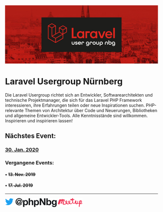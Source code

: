 ![Logo](https://raw.githubusercontent.com/real-media-technic-staudacher/laravel-usergroup-nuernberg/master/.github/logo.jpg "Logo")

# Laravel Usergroup Nürnberg
Die Laravel Usergroup richtet sich an Entwickler, Softwarearchitekten und technische Projektmanager, die sich für das Laravel PHP Framework interessieren, ihre Erfahrungen teilen oder neue Inspirationen suchen. PHP-relevante Themen von Architektur über Code und Neuerungen, Bibliotheken und allgemeine Entwickler-Tools. Alle Kenntnisstände sind willkommen. Inspirieren und inspirieren lassen!

## Nächstes Event:
### [30. Jan. 2020](https://github.com/real-media-technic-staudacher/laravel-usergroup-nuernberg/issues/5)

### Vergangene Events:
#### • ~~13. Nov. 2019~~
#### • ~~17. Jul. 2019~~

---

[![@phpNbg](https://raw.githubusercontent.com/real-media-technic-staudacher/laravel-usergroup-nuernberg/master/.github/twitter.png "@phpNbg")](https://twitter.com/PhpNbg)
[![meetup](https://raw.githubusercontent.com/real-media-technic-staudacher/laravel-usergroup-nuernberg/master/.github/meetup.png "Laravel Usergroup Nürnberg")](https://www.meetup.com/de-DE/Laravel-Usergroup-Nurnberg/)
